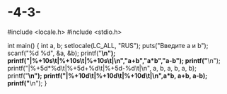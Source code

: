 # -4-3-
#include <locale.h>
#include <stdio.h>

int main()
{
	int a, b;
	setlocale(LC_ALL, "RUS");
	puts("Введите a и b");
	scanf("%d %d", &a, &b);
	printf("________________________________________________\n");
	printf("|%+10s\t|%+10s\t|%+10s\t|\n","a+b","a*b","a-b");
	printf("________________________________________________\n");
	printf("|%+5d*%d\t|%+5d+%d\t|%+5d-%d\t|\n", a, b, a, b, a, b);
	printf("________________________________________________\n");
	printf("|%+10d\t|%+10d\t|%+10d\t|\n",a*b, a+b, a-b);
	printf("________________________________________________\n");
}
